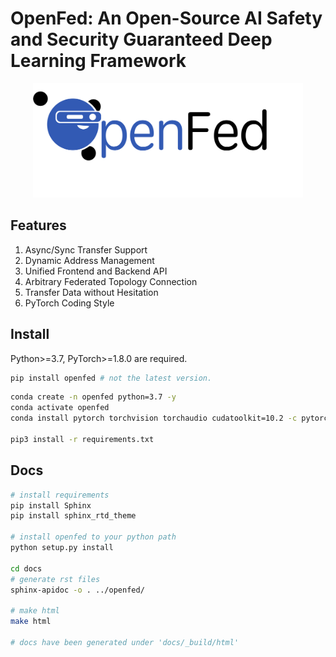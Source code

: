 # OpenFed: An Open-Source AI Safety and Security Guaranteed Deep Learning Framework

<div align=center>
<img src="docs/logo-long.png" width="432" height="183" />
</div>

## Features

1. Async/Sync Transfer Support
2. Dynamic Address Management
3. Unified Frontend and Backend API
4. Arbitrary Federated Topology Connection
5. Transfer Data without Hesitation
6. PyTorch Coding Style

## Install

Python>=3.7, PyTorch>=1.8.0 are required.

```bash
pip install openfed # not the latest version.
```

```bash
conda create -n openfed python=3.7 -y
conda activate openfed
conda install pytorch torchvision torchaudio cudatoolkit=10.2 -c pytorch-lts -y

pip3 install -r requirements.txt
```

## Docs

```bash
# install requirements
pip install Sphinx
pip install sphinx_rtd_theme

# install openfed to your python path
python setup.py install

cd docs
# generate rst files
sphinx-apidoc -o . ../openfed/

# make html
make html

# docs have been generated under 'docs/_build/html'
```

